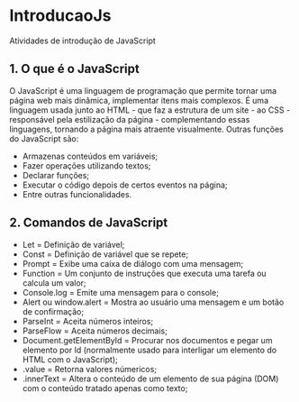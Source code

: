 # IntroducaoJs
 
Atividades de introdução de JavaScript


## 1. O que é o JavaScript

   O JavaScript é uma linguagem de programação que permite tornar uma página web mais dinâmica, implementar itens mais complexos. É uma linguagem usada junto ao HTML - que faz a estrutura de um site - ao CSS - responsável pela estilização da página - complementando essas linguagens, tornando a página mais atraente visualmente. Outras funções do JavaScript são:
   
   * Armazenas conteúdos em variáveis;
   * Fazer operações utilizando textos;
   * Declarar funções;
   * Executar o código depois de certos eventos na página;
   * Entre outras funcionalidades.


## 2. Comandos de JavaScript

   * Let = Definição de variável;
   * Const = Definição de variável que se repete;
   * Prompt = Exibe uma caixa de diálogo com uma mensagem;
   * Function = Um conjunto de instruções que executa uma tarefa ou calcula um valor;
   * Console.log = Emite uma mensagem para o console;
   * Alert ou window.alert = Mostra ao usuário uma mensagem e um botão de confirmação;
   * ParseInt = Aceita números inteiros;
   * ParseFlow = Aceita números decimais;
   * Document.getElementById = Procurar nos documentos e pegar um elemento por Id (normalmente usado para interligar um elemento do HTML com o JavaScript);
   * .value = Retorna valores númericos;
   * .innerText = Altera o conteúdo de um elemento de sua página (DOM) com o conteúdo tratado apenas como texto;

